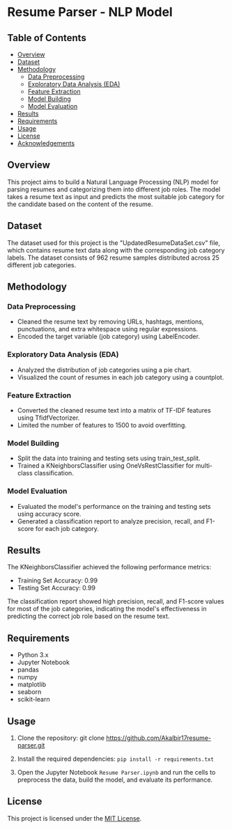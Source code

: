 # Resume Parser - NLP Model

## Table of Contents
- [Overview](#overview)
- [Dataset](#dataset)
- [Methodology](#methodology)
  - [Data Preprocessing](#data-preprocessing)
  - [Exploratory Data Analysis (EDA)](#exploratory-data-analysis-eda)
  - [Feature Extraction](#feature-extraction)
  - [Model Building](#model-building)
  - [Model Evaluation](#model-evaluation)
- [Results](#results)
- [Requirements](#requirements)
- [Usage](#usage)
- [License](#license)
- [Acknowledgements](#acknowledgements)

## Overview
This project aims to build a Natural Language Processing (NLP) model for parsing resumes and categorizing them into different job roles. The model takes a resume text as input and predicts the most suitable job category for the candidate based on the content of the resume.

## Dataset
The dataset used for this project is the "UpdatedResumeDataSet.csv" file, which contains resume text data along with the corresponding job category labels. The dataset consists of 962 resume samples distributed across 25 different job categories.

## Methodology

### Data Preprocessing
- Cleaned the resume text by removing URLs, hashtags, mentions, punctuations, and extra whitespace using regular expressions.
- Encoded the target variable (job category) using LabelEncoder.

### Exploratory Data Analysis (EDA)
- Analyzed the distribution of job categories using a pie chart.
- Visualized the count of resumes in each job category using a countplot.

### Feature Extraction
- Converted the cleaned resume text into a matrix of TF-IDF features using TfidfVectorizer.
- Limited the number of features to 1500 to avoid overfitting.

### Model Building
- Split the data into training and testing sets using train_test_split.
- Trained a KNeighborsClassifier using OneVsRestClassifier for multi-class classification.

### Model Evaluation
- Evaluated the model's performance on the training and testing sets using accuracy score.
- Generated a classification report to analyze precision, recall, and F1-score for each job category.

## Results
The KNeighborsClassifier achieved the following performance metrics:
- Training Set Accuracy: 0.99
- Testing Set Accuracy: 0.99

The classification report showed high precision, recall, and F1-score values for most of the job categories, indicating the model's effectiveness in predicting the correct job role based on the resume text.

## Requirements
- Python 3.x
- Jupyter Notebook
- pandas
- numpy
- matplotlib
- seaborn
- scikit-learn

## Usage
1. Clone the repository: git clone https://github.com/Akalbir17resume-parser.git

2. Install the required dependencies: `pip install -r requirements.txt`

3. Open the Jupyter Notebook `Resume Parser.ipynb` and run the cells to preprocess the data, build the model, and evaluate its performance.

## License
This project is licensed under the [MIT License](LICENSE).

